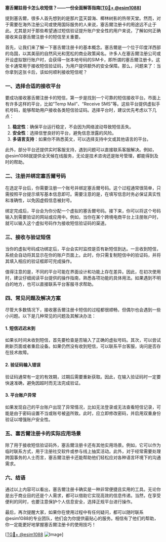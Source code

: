 **塞舌爾註冊卡怎么收短信？——一份全面解答指南[[TG💪+ @esim1088](https://t.me/s/esim1088)]**

提到塞舌爾，很多人首先想到的是那片蓝天碧海、椰林树影的热带天堂。然而，对于需要在海外注册公司或使用国际服务的人来说，塞舌爾注册卡的用途远不止于此。尤其是对于那些希望通过短信验证提升账户安全性的用户来说，了解如何正确接收来自塞舌爾注册卡的短信至关重要。

首先，让我们来了解一下塞舌爾注册卡的基本概念。塞舌爾是一个位于印度洋西部的岛国，以其美丽的自然风光和宽松的商业政策闻名。许多人在塞舌爾注册公司或开设虚拟银行账户时，会获得一张本地号码的SIM卡，即所谓的塞舌爾注册卡。这张卡通常用于接收短信验证码，为用户提供额外的安全保障。那么，问题来了：当你拿到这张卡后，该如何顺利接收短信呢？

### 一、选择合适的接收平台

要成功接收塞舌爾注册卡的短信，第一步是找到一个可靠的短信接收平台。市面上有许多这样的平台，比如“Temp Mail”、“Receive SMS”等。这些平台提供虚拟手机号码，能够帮助用户接收各类短信验证码。选择平台时，建议优先考虑以下几点：

1. **稳定性**：确保平台运行稳定，不会因为网络波动导致短信丢失。
2. **安全性**：选择信誉良好的平台，避免信息泄露的风险。
3. **多语言支持**：如果你不熟悉英文，可以选择支持中文或其他语言的平台。

此外，部分平台还提供实时客服支持，遇到问题可以直接联系客服解决。例如，@esim1088就提供全天候在线服务，无论是技术咨询还是账号管理，都能得到及时的帮助。

### 二、注册并绑定塞舌爾号码

在选定平台后，你需要注册一个账号并绑定塞舌爾号码。这个过程通常很简单，只需按照平台提示填写基本信息即可。需要注意的是，在填写信息时务必保证真实性和准确性，以免因虚假信息被封号。

绑定完成后，平台会为你分配一个虚拟的塞舌爾号码。接下来，你可以将这个号码输入到需要验证的网站或应用中。例如，当你在某个跨境电商平台上注册账户时，就可以输入这个虚拟号码作为接收短信验证码的渠道。

### 三、接收与验证短信

当你的虚拟号码成功绑定后，平台会实时监控是否有新短信到达。一旦收到短信，系统会自动将其显示在你的账户页面上。此时，你只需复制短信中的验证码，并将其填入相应的验证框即可完成操作。

值得注意的是，不同的平台可能在界面设计和功能上存在差异。因此，在初次使用时，建议仔细阅读平台提供的操作指南，熟悉各项功能的具体用法。如果遇到不明白的地方，也可以直接联系平台客服寻求帮助。

### 四、常见问题及解决方案

尽管大多数情况下，接收塞舌爾注册卡短信的过程都很顺畅，但偶尔也会遇到一些小问题。以下是几种常见的问题及其解决办法：

#### 1. 短信迟迟未到

如果长时间未收到短信，首先要检查是否输入了正确的虚拟号码。其次，可以尝试刷新页面或者重启设备。如果仍然没有收到短信，可以联系平台客服，询问是否存在技术故障。

#### 2. 验证码输入错误

验证码通常有一定的有效期，过期后需要重新获取。因此，在输入验证码时一定要快速准确，避免因超时而无法完成验证。

#### 3. 平台账户异常

如果发现自己的平台账户出现了异常情况，比如无法登录或无法查看短信记录，可能是由于密码设置不当或账号被盗所致。此时，应立即修改密码，并启用双重身份验证以增强账户安全性。

### 五、塞舌爾注册卡的实际应用场景

除了用于接收短信验证码外，塞舌爾注册卡还有其他实用场景。例如，它可以作为临时联系方式，用于注册社交软件或参与线上抽奖活动。此外，对于经常需要处理跨国事务的人士而言，塞舌爾注册卡还能帮助他们轻松应对各种语言环境下的沟通需求。

### 六、结语

通过以上内容可以看出，塞舌爾注册卡确实是一种非常便捷且实用的工具。无论你是出于商业目的还是个人需求，都可以借助它实现高效的信息传递。当然，在享受便利的同时，也要注意保护个人信息安全，选择正规平台进行操作。

最后，再次提醒大家，如果你在使用过程中有任何疑问，都可以随时联系@esim1088的专业团队，他们会为你提供最贴心的服务。相信有了他们的帮助，你一定能更好地掌握塞舌爾注册卡的使用技巧！

[[TG💪+ @esim1088](https://t.me/s/esim1088) ![Image](https://i.postimg.cc/4NQfJmqS/Snipaste-2025-05-13-00-14-12.png)]